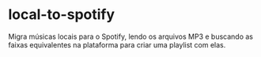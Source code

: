 # local-to-spotify
Migra músicas locais para o Spotify, lendo os arquivos MP3 e buscando as faixas equivalentes na plataforma para criar uma playlist com elas.
